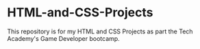 # HTML-and-CSS-Projects
This repository is for my HTML and CSS Projects as part the Tech Academy's Game Developer bootcamp.
